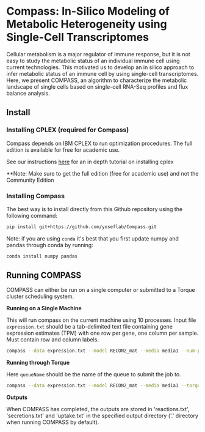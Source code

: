 # Compass: In-Silico Modeling of Metabolic Heterogeneity using Single-Cell Transcriptomes
Cellular metabolism is a major regulator of immune response, but it is not easy to study the metabolic status of an individual immune cell using current technologies. This motivated us to develop an in silico approach to infer metabolic status of an immune cell by using single-cell transcriptomes. Here, we present COMPASS, an algorithm to characterize the metabolic landscape of single cells based on single-cell RNA-Seq profiles and flux balance analysis.

## Install

### Installing CPLEX (required for Compass)

Compass depends on IBM CPLEX to run optimization procedures.  The full edition is available for free for academic use.

See our instructions [here](https://github.com/YosefLab/Compass/wiki/Installing-CPLEX-Tutorial) for an in depth tutorial on installing cplex

**Note: Make sure to get the full edition (free for academic use) and not the Community Edition

### Installing Compass

The best way is to install directly from this Github repository using the following command:

```bash
pip install git+https://github.com/yoseflab/Compass.git
```

Note: if you are using `conda` it's best that you first update numpy and pandas through conda by running:

```bash
conda install numpy pandas
```

## Running COMPASS

COMPASS can either be run on a single computer or submitted to a Torque cluster scheduling system.

**Running on a Single Machine**

This will run compass on the current machine using 10 processes.
Input file `expression.txt` should be a tab-delimited text file containing gene expression estimates (TPM) with one row per gene, one column per sample.  Must contain row and column labels.

```bash
compass --data expression.txt --model RECON2_mat --media media1 --num-processes 10
```

**Running through Torque**

Here `queueName` should be the name of the queue to submit the job to.

```bash
compass --data expression.txt --model RECON2_mat --media media1 --torque-queue queueName
```

**Outputs**

When COMPASS has completed, the outputs are stored in 'reactions.txt', 'secretions.txt' and 'uptake.txt' in the specified output directory ('.' directory when running COMPASS by default).
